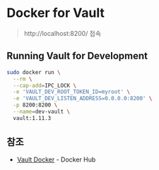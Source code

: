 # Docker for Vault

> http://localhost:8200/ 접속

## Running Vault for Development

```sh
sudo docker run \
  --rm \
  --cap-add=IPC_LOCK \
  -e 'VAULT_DEV_ROOT_TOKEN_ID=myroot' \
  -e 'VAULT_DEV_LISTEN_ADDRESS=0.0.0.0:8200' \
  -p 8200:8200 \
  --name=dev-vault \
  vault:1.11.3
```

## 참조

- [Vault Docker](https://hub.docker.com/_/vault) - Docker Hub
